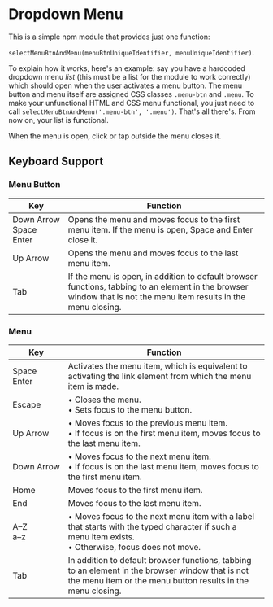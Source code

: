 # Dropdown Menu

This is a simple npm module that provides just one function:

`selectMenuBtnAndMenu(menuBtnUniqueIdentifier, menuUniqueIdentifier)`.

To explain how it works, here's an example: say you have a hardcoded dropdown menu _list_ (this must be a list for the module to work correctly) which should open when the user activates a menu button. The menu button and menu itself are assigned CSS classes `.menu-btn` and `.menu`. To make your unfunctional HTML and CSS menu functional, you just need to call `selectMenuBtnAndMenu('.menu-btn', '.menu')`. That's all there's. From now on, your list is functional.

When the menu is open, click or tap outside the menu closes it.

## Keyboard Support

### Menu Button

| Key                          | Function                                                                                                                                                          |
| ---------------------------- | ----------------------------------------------------------------------------------------------------------------------------------------------------------------- |
| Down Arrow<br>Space<br>Enter | Opens the menu and moves focus to the first menu item. If the menu is open, Space and Enter close it.                                                             |
| Up Arrow                     | Opens the menu and moves focus to the last menu item.                                                                                                             |
| Tab                          | If the menu is open, in addition to default browser functions, tabbing to an element in the browser window that is not the menu item results in the menu closing. |

### Menu

| Key            | Function                                                                                                                                                        |
| -------------- | --------------------------------------------------------------------------------------------------------------------------------------------------------------- |
| Space<br>Enter | Activates the menu item, which is equivalent to activating the link element from which the menu item is made.                                                   |
| Escape         | • Closes the menu.<br>• Sets focus to the menu button.                                                                                                          |
| Up Arrow       | • Moves focus to the previous menu item.<br>• If focus is on the first menu item, moves focus to the last menu item.                                            |
| Down Arrow     | • Moves focus to the next menu item.<br>• If focus is on the last menu item, moves focus to the first menu item.                                                |
| Home           | Moves focus to the first menu item.                                                                                                                             |
| End            | Moves focus to the last menu item.                                                                                                                              |
| A–Z<br>a–z     | • Moves focus to the next menu item with a label that starts with the typed character if such a menu item exists.<br>• Otherwise, focus does not move.          |
| Tab            | In addition to default browser functions, tabbing to an element in the browser window that is not the menu item or the menu button results in the menu closing. |

